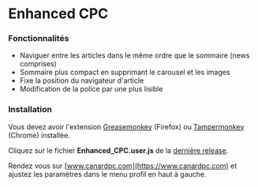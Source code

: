 # Enhanced CPC

### Fonctionnalités

- Naviguer entre les articles dans le même ordre que le sommaire (news comprises)
- Sommaire plus compact en supprimant le carousel et les images
- Fixe la position du navigateur d'article
- Modification de la police par une plus lisible

### Installation

Vous devez avoir l'extension [Greasemonkey](https://addons.mozilla.org/fr/firefox/addon/greasemonkey/) (Firefox) ou [Tampermonkey](https://chrome.google.com/webstore/detail/tampermonkey/dhdgffkkebhmkfjojejmpbldmpobfkfo) (Chrome) installée.

Cliquez sur le fichier **Enhanced_CPC.user.js** de la [dernière release](https://github.com/bastien09/Enhanced_CPC/releases/latest).

Rendez vous sur [www.canardpc.com](https://www.canardpc.com) et ajustez les paramètres dans le menu profil en haut à gauche.